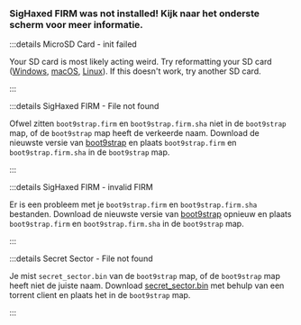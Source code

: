 ### SigHaxed FIRM was not installed! Kijk naar het onderste scherm voor meer informatie.

:::details MicroSD Card - init failed

Your SD card is most likely acting weird. Try reformatting your SD card ([Windows](formatting-sd-\(windows\)), [macOS](formatting-sd-\(mac\)), [Linux](formatting-sd-\(linux\))). If this doesn't work, try another SD card.

:::

:::details SigHaxed FIRM - File not found

Ofwel zitten `boot9strap.firm` en `boot9strap.firm.sha` niet in de `boot9strap` map, of de `boot9strap` map heeft de verkeerde naam. Download de nieuwste versie van [boot9strap](https://github.com/SciresM/boot9strap/releases/download/1.4/boot9strap-1.4.zip) en plaats `boot9strap.firm` en `boot9strap.firm.sha` in de `boot9strap` map.

:::

:::details SigHaxed FIRM - invalid FIRM

Er is een probleem met je `boot9strap.firm` en `boot9strap.firm.sha` bestanden. Download de nieuwste versie van [boot9strap](https://github.com/SciresM/boot9strap/releases/download/1.4/boot9strap-1.4.zip) opnieuw en plaats `boot9strap.firm` en `boot9strap.firm.sha` in de `boot9strap` map.

:::

:::details Secret Sector - File not found

Je mist `secret_sector.bin` van de `boot9strap` map, of de `boot9strap` map heeft niet de juiste naam. Download [secret_sector.bin](magnet:?xt=urn:btih:15a3c97acf17d67af98ae8657cc66820cc58f655&dn=secret_sector.bin&tr=udp%3a%2f%2ftracker.torrent.eu.org%3a451%2fannounce&tr=udp%3a%2f%2ftracker.lelux.fi%3a6969%2fannounce&tr=udp%3a%2f%2ftracker.loadbt.com%3a6969%2fannounce&tr=udp%3a%2f%2ftracker.moeking.me%3a6969%2fannounce&tr=udp%3a%2f%2ftracker.monitorit4.me%3a6969%2fannounce&tr=udp%3a%2f%2ftracker.ololosh.space%3a6969%2fannounce&tr=udp%3a%2f%2ftracker.pomf.se%3a80%2fannounce&tr=udp%3a%2f%2ftracker.srv00.com%3a6969%2fannounce&tr=udp%3a%2f%2ftracker.theoks.net%3a6969%2fannounce&tr=udp%3a%2f%2ftracker.tiny-vps.com%3a6969%2fannounce&tr=udp%3a%2f%2fopen.tracker.cl%3a1337%2fannounce&tr=udp%3a%2f%2ftracker.zerobytes.xyz%3a1337%2fannounce&tr=udp%3a%2f%2ftracker1.bt.moack.co.kr%3a80%2fannounce&tr=udp%3a%2f%2fvibe.sleepyinternetfun.xyz%3a1738%2fannounce&tr=udp%3a%2f%2fwww.torrent.eu.org%3a451%2fannounce&tr=udp%3a%2f%2ftracker.openbittorrent.com%3a6969%2fannounce&tr=udp%3a%2f%2f9.rarbg.com%3a2810%2fannounce&tr=udp%3a%2f%2ftracker.opentrackr.org%3a1337%2fannounce&tr=udp%3a%2f%2fexodus.desync.com%3a6969%2fannounce&tr=http%3a%2f%2fopenbittorrent.com%3a80%2fannounce) met behulp van een torrent client en plaats het in de `boot9strap` map.

:::
